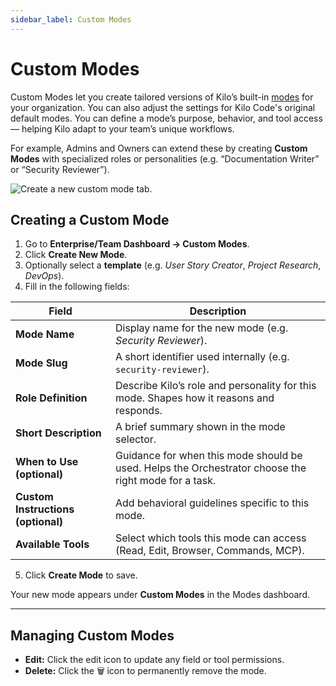 ```yaml
---
sidebar_label: Custom Modes
---
```


# Custom Modes

Custom Modes let you create tailored versions of Kilo’s built-in [modes](/basic-usage/using-modes) for your organization. You can also adjust the settings for Kilo Code's original default modes. You can define a mode’s purpose, behavior, and tool access — helping Kilo adapt to your team’s unique workflows.

For example, Admins and Owners can extend these by creating **Custom Modes** with specialized roles or personalities (e.g. “Documentation Writer” or “Security Reviewer”).

![Create a new custom mode tab.](/img/teams/custom_modes.png)

## Creating a Custom Mode

1. Go to **Enterprise/Team Dashboard → Custom Modes**.
2. Click **Create New Mode**.
3. Optionally select a **template** (e.g. _User Story Creator_, _Project Research_, _DevOps_).
4. Fill in the following fields:

| Field                              | Description                                                                                          |
| ---------------------------------- | ---------------------------------------------------------------------------------------------------- |
| **Mode Name**                      | Display name for the new mode (e.g. _Security Reviewer_).                                            |
| **Mode Slug**                      | A short identifier used internally (e.g. `security-reviewer`).                                       |
| **Role Definition**                | Describe Kilo’s role and personality for this mode. Shapes how it reasons and responds.              |
| **Short Description**              | A brief summary shown in the mode selector.                                                          |
| **When to Use (optional)**         | Guidance for when this mode should be used. Helps the Orchestrator choose the right mode for a task. |
| **Custom Instructions (optional)** | Add behavioral guidelines specific to this mode.                                                     |
| **Available Tools**                | Select which tools this mode can access (Read, Edit, Browser, Commands, MCP).                        |

5. Click **Create Mode** to save.

Your new mode appears under **Custom Modes** in the Modes dashboard.

---

## Managing Custom Modes

- **Edit:** Click the edit icon to update any field or tool permissions.
- **Delete:** Click the 🗑️ icon to permanently remove the mode.
